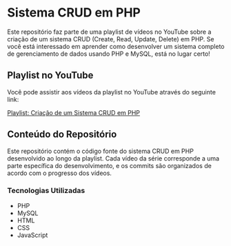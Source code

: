 # Sistema CRUD em PHP

Este repositório faz parte de uma playlist de vídeos no YouTube sobre a criação de um sistema CRUD (Create, Read, Update, Delete) em PHP. Se você está interessado em aprender como desenvolver um sistema completo de gerenciamento de dados usando PHP e MySQL, está no lugar certo!

## Playlist no YouTube

Você pode assistir aos vídeos da playlist no YouTube através do seguinte link:

[Playlist: Criação de um Sistema CRUD em PHP](https://www.youtube.com/playlist?list=PLGVWRac7__clA9GK3DAiho4WS2M15f2M3)

## Conteúdo do Repositório

Este repositório contém o código fonte do sistema CRUD em PHP desenvolvido ao longo da playlist. Cada vídeo da série corresponde a uma parte específica do desenvolvimento, e os commits são organizados de acordo com o progresso dos vídeos.


### Tecnologias Utilizadas

- PHP
- MySQL
- HTML
- CSS
- JavaScript
